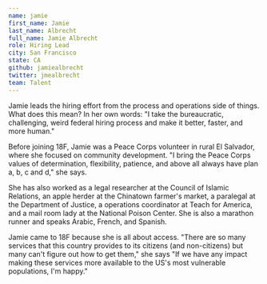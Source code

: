 ```yaml
---
name: jamie
first_name: Jamie
last_name: Albrecht
full_name: Jamie Albrecht
role: Hiring Lead
city: San Francisco
state: CA
github: jamiealbrecht
twitter: jmealbrecht
team: Talent
---
```


Jamie leads the hiring effort from the process and operations side of things. What does this mean? In her own words: "I take the bureaucratic, challenging, weird federal hiring process and make it better, faster, and more human."

Before joining 18F, Jamie was a Peace Corps volunteer in rural El Salvador, where she focused on community development. "I bring the Peace Corps values of determination, flexibility, patience, and above all always have plan a, b, c and d," she says.

She has also worked as a legal researcher at the Council of Islamic Relations, an apple herder at the Chinatown farmer's market, a paralegal at the Department of Justice, a operations coordinator at Teach for America, and a mail room lady at the National Poison Center. She is also a marathon runner and speaks Arabic, French, and Spanish.

Jamie came to 18F because she is all about access. "There are so many services that this country provides to its citizens (and non-citizens) but many can't figure out how to get them," she says "If we have any impact making these services more available to the US's most vulnerable populations, I'm happy."
